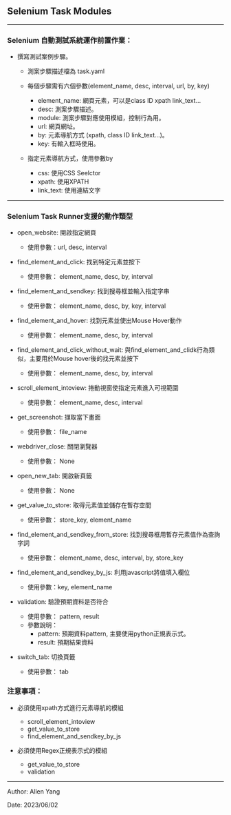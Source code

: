## Selenium Task Modules

* * *

### Selenium 自動測試系統運作前置作業：

* 撰寫測試案例步驟。

    * 測案步驟描述檔為 task.yaml

    * 每個步驟需有六個參數(element_name, desc, interval, url, by, key)

        * element\_name: 網頁元素，可以是class ID xpath link_text...
        * desc: 測案步驟描述。
        * module: 測案步驟對應使用模組，控制行為用。
        * url: 網頁網址。
        * by: 元素導航方式 (xpath, class ID link\_text...)。
        * key: 有輸入框時使用。

    * 指定元素導航方式，使用參數by
        
        * css: 使用CSS Seelctor
        * xpath: 使用XPATH
        * link_text: 使用連結文字

* * *

### Selenium Task Runner支援的動作類型

* open_website: 開啟指定網頁

    * 使用參數：url, desc, interval

* find\_element\_and\_click: 找到特定元素並按下

    * 使用參數： element\_name, desc, by, interval

* find\_element\_and\_sendkey: 找到搜尋框並輸入指定字串

    * 使用參數： element\_name, desc, by, key, interval

* find\_element\_and\_hover: 找到元素並使出Mouse Hover動作

    * 使用參數： element\_name, desc, by, interval

* find\_element\_and\_click\_without\_wait: 與find\_element\_and\_clidk行為類似，主要用於Mouse hover後的找元素並按下

    * 使用參數： element\_name, desc, by, interval

* scroll\_element\_intoview: 捲動視窗使指定元素進入可視範圍

    * 使用參數： element\_name, desc, interval

* get\_screenshot: 擷取當下畫面

    * 使用參數： file_name

* webdriver\_close: 關閉瀏覽器
    * 使用參數： None

* open\_new\_tab: 開啟新頁籤
    * 使用參數： None

* get\_value\_to\_store: 取得元素值並儲存在暫存空間
    * 使用參數： store\_key, element\_name

* find\_element\_and\_sendkey\_from\_store: 找到搜尋框用暫存元素值作為查詢字詞
    * 使用參數： element\_name, desc, interval, by, store\_key 

* find\_element\_and\_sendkey\_by\_js: 利用javascript將值填入欄位
    * 使用參數：key, element_name 

* validation: 驗證預期資料是否符合
    * 使用參數： pattern, result
    * 參數說明：
         * pattern: 預期資料pattern, 主要使用python正規表示式。
         * result: 預期結果資料 

* switch\_tab: 切換頁籤
    * 使用參數： tab

### 注意事項：

* 必須使用xpath方式進行元素導航的模組

    * scroll\_element\_intoview
    * get\_value\_to\_store
    * find\_element\_and\_sendkey\_by\_js


* 必須使用Regex正規表示式的模組

    * get\_value\_to\_store
    * validation 

* * *

Author: Allen Yang

Date: 2023/06/02
